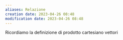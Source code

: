 ```yaml
---
aliases: Relazione
creation date: 2023-04-26 08:48
modification date: 2023-04-26 08:48
---
```


Ricordiamo la definizione di prodotto cartesiano vettori


